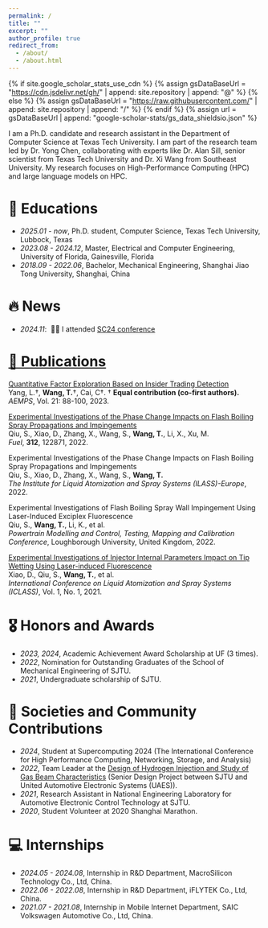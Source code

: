 ```yaml
---
permalink: /
title: ""
excerpt: ""
author_profile: true
redirect_from: 
  - /about/
  - /about.html
---
```


{% if site.google_scholar_stats_use_cdn %}
{% assign gsDataBaseUrl = "https://cdn.jsdelivr.net/gh/" | append: site.repository | append: "@" %}
{% else %}
{% assign gsDataBaseUrl = "https://raw.githubusercontent.com/" | append: site.repository | append: "/" %}
{% endif %}
{% assign url = gsDataBaseUrl | append: "google-scholar-stats/gs_data_shieldsio.json" %}

<span class='anchor' id='about-me'></span>

I am a Ph.D. candidate and research assistant in the Department of Computer Science at Texas Tech University. I am part of the research team led by Dr. Yong Chen, collaborating with experts like Dr. Alan Sill, senior scientist from Texas Tech University and Dr. Xi Wang from Southeast University. My research focuses on High-Performance Computing (HPC) and large language models on HPC.

<!-- I have published several papers at the international conferences with total <a href='https://scholar.google.com/citations?user=0ksyzc8AAAAJ'>google scholar citations <strong><span id='total_cit'>260000+</span></strong></a> (You can also use google scholar badge <a href='https://scholar.google.com/citations?user=0ksyzc8AAAAJ'><img src="https://img.shields.io/endpoint?url={{ url | url_encode }}&logo=Google%20Scholar&labelColor=f6f6f6&color=9cf&style=flat&label=citations"></a>). -->

# 📖 Educations
- *2025.01 - now*, Ph.D. student, Computer Science, Texas Tech University, Lubbock, Texas
- *2023.08 - 2024.12*, Master, Electrical and Computer Engineering, University of Florida, Gainesville, Florida
- *2018.09 - 2022.06*, Bachelor, Mechanical Engineering, Shanghai Jiao Tong University, Shanghai, China

# 🔥 News
- *2024.11*: &nbsp;🎉🎉 I attended <a href='https://sc24.supercomputing.org'> SC24 conference

# 📝 Publications 

<div class='paper-box-text' markdown="1">

[Quantitative Factor Exploration Based on Insider Trading Detection](https://doi.org/10.54254/2754-1169/21/20230238)  
Yang, L.†, **Wang, T.**†, Cai, C†. 
† **Equal contribution (co-first authors).**
*AEMPS*, Vol. 21: 88-100, 2023. 

</div>

<div class='paper-box-text' markdown="1">

[Experimental Investigations of the Phase Change Impacts on Flash Boiling Spray Propagations and Impingements](https://doi.org/10.1016/j.fuel.2021.122871)  
Qiu, S., Xiao, D., Zhang, X., Wang, S., **Wang, T.**, Li, X., Xu, M.  
*Fuel*, **312**, 122871, 2022.  

</div>

<div class='paper-box-text' markdown="1">

Experimental Investigations of the Phase Change Impacts on Flash Boiling Spray Propagations and Impingements  
Qiu, S., Xiao, D., Zhang, X., Wang, S., **Wang, T.**  
*The Institute for Liquid Atomization and Spray Systems (ILASS)-Europe*, 2022.  

</div>

<div class='paper-box-text' markdown="1">

Experimental Investigations of Flash Boiling Spray Wall Impingement Using Laser-Induced Exciplex Fluorescence  
Qiu, S., **Wang, T.**, Li, K., et al.  
*Powertrain Modelling and Control, Testing, Mapping and Calibration Conference*, Loughborough University, United Kingdom, 2022.  

</div>

<div class='paper-box-text' markdown="1">

[Experimental Investigations of Injector Internal Parameters Impact on Tip Wetting Using Laser-induced Fluorescence](https://www.researchgate.net/publication/354938775_Experimental_investigations_of_injector_internal_parameters_impact_on_tip_wetting_using_Laser-induced_Fluorescence)  
Xiao, D., Qiu, S., **Wang, T.**, et al.  
*International Conference on Liquid Atomization and Spray Systems (ICLASS)*, Vol. 1, No. 1, 2021.  

</div>


# 🎖 Honors and Awards
- *2023, 2024*, Academic Achievement Award Scholarship at UF (3 times).
- *2022*, Nomination for Outstanding Graduates of the School of Mechanical Engineering of SJTU.
- *2021*, Undergraduate scholarship of SJTU.

# 💬 Societies and Community Contributions
- *2024*, Student at Supercomputing 2024 (The International Conference for High Performance
Computing, Networking, Storage, and Analysis)
- *2022*, Team Leader at the <a href='https://me.sjtu.edu.cn/bysj/jxgc_2022/999.html'> Design of Hydrogen Injection and Study of Gas Beam Characteristics</a> (Senior Design Project between SJTU and United Automotive Electronic Systems (UAES)).
- *2021*, Research Assistant in National Engineering Laboratory for Automotive Electronic Control Technology at SJTU.
- *2020*, Student Volunteer at 2020 Shanghai Marathon.

# 💻 Internships
- *2024.05 - 2024.08*, Internship in R&D Department, MacroSilicon Technology Co., Ltd, China.
- *2022.06 - 2022.08*, Internship in R&D Department, iFLYTEK Co., Ltd, China.
- *2021.07 - 2021.08*, Internship in Mobile Internet Department, SAIC Volkswagen Automotive Co., Ltd, China.

